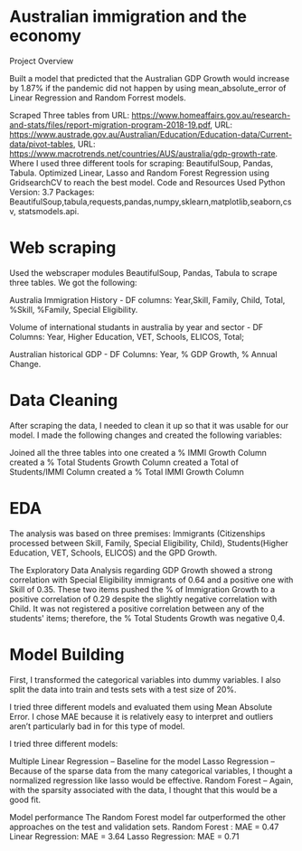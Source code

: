 # Australian immigration and the economy

Project Overview

Built a model that predicted that the Australian GDP Growth would increase by 1.87% if the pandemic did not happen by using mean_absolute_error of Linear Regression and Random Forrest models.

Scraped Three tables from 
URL: https://www.homeaffairs.gov.au/research-and-stats/files/report-migration-program-2018-19.pdf,
URL: https://www.austrade.gov.au/Australian/Education/Education-data/Current-data/pivot-tables,
URL: https://www.macrotrends.net/countries/AUS/australia/gdp-growth-rate.
Where I used three different tools for scraping: BeautifulSoup, Pandas, Tabula.
Optimized Linear, Lasso and Random Forest Regression using GridsearchCV to reach the best model.
Code and Resources Used
Python Version: 3.7 Packages: BeautifulSoup,tabula,requests,pandas,numpy,sklearn,matplotlib,seaborn,csv, statsmodels.api.

# Web scraping
Used the webscraper modules BeautifulSoup, Pandas, Tabula to scrape three tables. We got the following:

Australia Immigration History - DF
columns: Year,Skill, Family, Child, Total, %Skill, %Family, Special Eligibility.

Volume of international studants in australia by year and sector - DF
Columns: Year, Higher Education, VET, Schools, ELICOS, Total;

Australian historical GDP - DF
Columns: Year, % GDP Growth, % Annual Change.

# Data Cleaning
After scraping the data, I needed to clean it up so that it was usable for our model. I made the following changes and created the following variables:

Joined all the three tables into one
created a % IMMI Growth Column
created a % Total Students Growth Column
created a Total of Students/IMMI Column
created a % Total IMMI Growth Column

# EDA
The analysis was based on three premises: Immigrants (Citizenships processed between Skill, Family, Special Eligibility, Child), Students(Higher Education, VET, Schools, ELICOS) and the  GPD Growth.

The Exploratory Data Analysis regarding GDP Growth showed a strong correlation with Special Eligibility immigrants of 0.64 and a positive one with Skill of 0.35. These two items pushed the % of Immigration Growth to a positive correlation of 0.29 despite the slightly negative correlation with Child. It was not registered a positive correlation between any of the students' items; therefore, the % Total Students Growth was negative 0,4.

# Model Building
First, I transformed the categorical variables into dummy variables. I also split the data into train and tests sets with a test size of 20%.

I tried three different models and evaluated them using Mean Absolute Error. I chose MAE because it is relatively easy to interpret and outliers aren’t particularly bad in for this type of model.

I tried three different models:

Multiple Linear Regression – Baseline for the model Lasso Regression – Because of the sparse data from the many categorical variables, I thought a normalized regression like lasso would be effective. Random Forest – Again, with the sparsity associated with the data, I thought that this would be a good fit.

Model performance
The Random Forest model far outperformed the other approaches on the test and validation sets.
Random Forest : MAE = 0.47 Linear Regression: MAE = 3.64 Lasso Regression: MAE = 0.71
